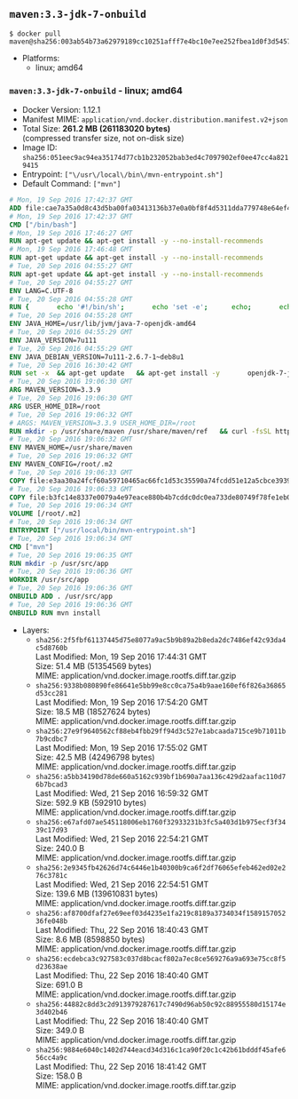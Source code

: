 ## `maven:3.3-jdk-7-onbuild`

```console
$ docker pull maven@sha256:003ab54b73a62979189cc10251afff7e4bc10e7ee252fbea1d0f3d545754079b
```

-	Platforms:
	-	linux; amd64

### `maven:3.3-jdk-7-onbuild` - linux; amd64

-	Docker Version: 1.12.1
-	Manifest MIME: `application/vnd.docker.distribution.manifest.v2+json`
-	Total Size: **261.2 MB (261183020 bytes)**  
	(compressed transfer size, not on-disk size)
-	Image ID: `sha256:051eec9ac94ea35174d77cb1b232052bab3ed4c7097902ef0ee47cc4a8219415`
-	Entrypoint: `["\/usr\/local\/bin\/mvn-entrypoint.sh"]`
-	Default Command: `["mvn"]`

```dockerfile
# Mon, 19 Sep 2016 17:42:37 GMT
ADD file:cae7a35a0d8c43d5ba00fa03413136b37e0a0bf8f4d5311dda779748e64ef425 in / 
# Mon, 19 Sep 2016 17:42:37 GMT
CMD ["/bin/bash"]
# Mon, 19 Sep 2016 17:46:27 GMT
RUN apt-get update && apt-get install -y --no-install-recommends 		ca-certificates 		curl 		wget 	&& rm -rf /var/lib/apt/lists/*
# Mon, 19 Sep 2016 17:46:48 GMT
RUN apt-get update && apt-get install -y --no-install-recommends 		bzr 		git 		mercurial 		openssh-client 		subversion 				procps 	&& rm -rf /var/lib/apt/lists/*
# Tue, 20 Sep 2016 04:55:27 GMT
RUN apt-get update && apt-get install -y --no-install-recommends 		bzip2 		unzip 		xz-utils 	&& rm -rf /var/lib/apt/lists/*
# Tue, 20 Sep 2016 04:55:27 GMT
ENV LANG=C.UTF-8
# Tue, 20 Sep 2016 04:55:28 GMT
RUN { 		echo '#!/bin/sh'; 		echo 'set -e'; 		echo; 		echo 'dirname "$(dirname "$(readlink -f "$(which javac || which java)")")"'; 	} > /usr/local/bin/docker-java-home 	&& chmod +x /usr/local/bin/docker-java-home
# Tue, 20 Sep 2016 04:55:28 GMT
ENV JAVA_HOME=/usr/lib/jvm/java-7-openjdk-amd64
# Tue, 20 Sep 2016 04:55:29 GMT
ENV JAVA_VERSION=7u111
# Tue, 20 Sep 2016 04:55:29 GMT
ENV JAVA_DEBIAN_VERSION=7u111-2.6.7-1~deb8u1
# Tue, 20 Sep 2016 16:30:42 GMT
RUN set -x 	&& apt-get update 	&& apt-get install -y 		openjdk-7-jdk="$JAVA_DEBIAN_VERSION" 	&& rm -rf /var/lib/apt/lists/* 	&& [ "$JAVA_HOME" = "$(docker-java-home)" ]
# Tue, 20 Sep 2016 19:06:30 GMT
ARG MAVEN_VERSION=3.3.9
# Tue, 20 Sep 2016 19:06:30 GMT
ARG USER_HOME_DIR=/root
# Tue, 20 Sep 2016 19:06:32 GMT
# ARGS: MAVEN_VERSION=3.3.9 USER_HOME_DIR=/root
RUN mkdir -p /usr/share/maven /usr/share/maven/ref   && curl -fsSL http://apache.osuosl.org/maven/maven-3/$MAVEN_VERSION/binaries/apache-maven-$MAVEN_VERSION-bin.tar.gz     | tar -xzC /usr/share/maven --strip-components=1   && ln -s /usr/share/maven/bin/mvn /usr/bin/mvn
# Tue, 20 Sep 2016 19:06:32 GMT
ENV MAVEN_HOME=/usr/share/maven
# Tue, 20 Sep 2016 19:06:32 GMT
ENV MAVEN_CONFIG=/root/.m2
# Tue, 20 Sep 2016 19:06:33 GMT
COPY file:e3aa30a24fcf60a59710465ac66fc1d53c35590a74fcdd51e12a5cbce393904b in /usr/local/bin/mvn-entrypoint.sh 
# Tue, 20 Sep 2016 19:06:33 GMT
COPY file:b3fc14e8337e0079a4e97eace880b4b7cddc0dc0ea733de80749f78fe1eb089a in /usr/share/maven/ref/ 
# Tue, 20 Sep 2016 19:06:34 GMT
VOLUME [/root/.m2]
# Tue, 20 Sep 2016 19:06:34 GMT
ENTRYPOINT ["/usr/local/bin/mvn-entrypoint.sh"]
# Tue, 20 Sep 2016 19:06:34 GMT
CMD ["mvn"]
# Tue, 20 Sep 2016 19:06:35 GMT
RUN mkdir -p /usr/src/app
# Tue, 20 Sep 2016 19:06:36 GMT
WORKDIR /usr/src/app
# Tue, 20 Sep 2016 19:06:36 GMT
ONBUILD ADD . /usr/src/app
# Tue, 20 Sep 2016 19:06:36 GMT
ONBUILD RUN mvn install
```

-	Layers:
	-	`sha256:2f5fbf61137445d75e8077a9ac5b9b89a2b8eda2dc7486ef42c93da4c5d8760b`  
		Last Modified: Mon, 19 Sep 2016 17:44:31 GMT  
		Size: 51.4 MB (51354569 bytes)  
		MIME: application/vnd.docker.image.rootfs.diff.tar.gzip
	-	`sha256:9338b080890fe86641e5bb99e8cc0ca75a4b9aae160ef6f826a36865d53cc281`  
		Last Modified: Mon, 19 Sep 2016 17:54:20 GMT  
		Size: 18.5 MB (18527624 bytes)  
		MIME: application/vnd.docker.image.rootfs.diff.tar.gzip
	-	`sha256:27e9f9640562cf88eb4fbb29ff94d3c527e1abcaada715ce9b71011b7b9cdbc7`  
		Last Modified: Mon, 19 Sep 2016 17:55:02 GMT  
		Size: 42.5 MB (42496798 bytes)  
		MIME: application/vnd.docker.image.rootfs.diff.tar.gzip
	-	`sha256:a5bb34190d78de660a5162c939bf1b690a7aa136c429d2aafac110d76b7bcad3`  
		Last Modified: Wed, 21 Sep 2016 16:59:32 GMT  
		Size: 592.9 KB (592910 bytes)  
		MIME: application/vnd.docker.image.rootfs.diff.tar.gzip
	-	`sha256:e67afd07ae545118006eb1760f32933231b3fc5a403d1b975ecf3f3439c17d93`  
		Last Modified: Wed, 21 Sep 2016 22:54:21 GMT  
		Size: 240.0 B  
		MIME: application/vnd.docker.image.rootfs.diff.tar.gzip
	-	`sha256:2e9345fb42626d74c6446e1b40300b9ca6f2df76065efeb462ed02e276c3781c`  
		Last Modified: Wed, 21 Sep 2016 22:54:51 GMT  
		Size: 139.6 MB (139610831 bytes)  
		MIME: application/vnd.docker.image.rootfs.diff.tar.gzip
	-	`sha256:af8700dfaf27e69eef03d4235e1fa219c8189a3734034f158915705236fe048b`  
		Last Modified: Thu, 22 Sep 2016 18:40:43 GMT  
		Size: 8.6 MB (8598850 bytes)  
		MIME: application/vnd.docker.image.rootfs.diff.tar.gzip
	-	`sha256:ecdebca3c927583c037d8bcacf802a7ec8ce569276a9a693e75cc8f5d23638ae`  
		Last Modified: Thu, 22 Sep 2016 18:40:40 GMT  
		Size: 691.0 B  
		MIME: application/vnd.docker.image.rootfs.diff.tar.gzip
	-	`sha256:44882c8dd3c2d913979287617c7490d96ab50c92c88955580d15174e3d402b46`  
		Last Modified: Thu, 22 Sep 2016 18:40:40 GMT  
		Size: 349.0 B  
		MIME: application/vnd.docker.image.rootfs.diff.tar.gzip
	-	`sha256:9884e6040c1402d744eacd34d316c1ca90f20c1c42b61bdddf45afe656cc4a9c`  
		Last Modified: Thu, 22 Sep 2016 18:41:42 GMT  
		Size: 158.0 B  
		MIME: application/vnd.docker.image.rootfs.diff.tar.gzip
